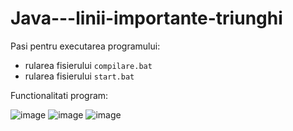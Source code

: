 # Java---linii-importante-triunghi

Pasi pentru executarea programului:

* rularea fisierului `compilare.bat`
* rularea fisierului `start.bat`

Functionalitati program:

![image](https://user-images.githubusercontent.com/100370121/163688996-d28d2200-5f95-4738-b54c-c550c2e783fd.png)
![image](https://user-images.githubusercontent.com/100370121/163689003-9703f6cd-31e1-403e-8904-38fc8c659d66.png)
![image](https://user-images.githubusercontent.com/100370121/163689012-66cc776e-c357-468c-a995-2cfa14f4cda6.png)

